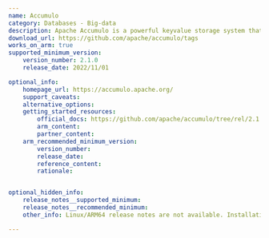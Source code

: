 ```yaml
---
name: Accumulo
category: Databases - Big-data
description: Apache Accumulo is a powerful keyvalue storage system that can easily grow to handle large amounts of data and also offers strong security features.
download_url: https://github.com/apache/accumulo/tags
works_on_arm: true
supported_minimum_version:
    version_number: 2.1.0
    release_date: 2022/11/01

optional_info:
    homepage_url: https://accumulo.apache.org/
    support_caveats:
    alternative_options:
    getting_started_resources:
        official_docs: https://github.com/apache/accumulo/tree/rel/2.1.0?tab=readme-ov-file#building
        arm_content:
        partner_content:
    arm_recommended_minimum_version:
        version_number:
        release_date:
        reference_content:
        rationale:


optional_hidden_info:
    release_notes__supported_minimum:
    release_notes__recommended_minimum:
    other_info: Linux/ARM64 release notes are not available. Installation and testing are done manually using the released archive [tag](https://github.com/apache/accumulo/releases/tag/rel%2F2.1.0).

---
```

